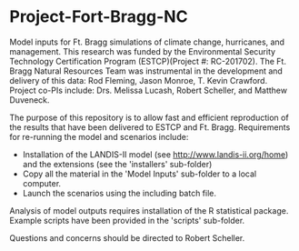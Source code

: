 # Project-Fort-Bragg-NC

Model inputs for Ft. Bragg simulations of climate change, hurricanes, and management.  This research was funded by the Environmental Security Technology Certification Program (ESTCP)(Project #: RC-201702). The Ft. Bragg Natural Resources Team was instrumental in the development and delivery of this data:  Rod Fleming, Jason Monroe, T. Kevin Crawford.  Project co-PIs include:  Drs. Melissa Lucash, Robert Scheller, and Matthew Duveneck.

The purpose of this repository is to allow fast and efficient reproduction of the results that have been delivered to ESTCP and Ft. Bragg.  Requirements for re-running the model and scenarios include:
* Installation of the LANDIS-II model (see http://www.landis-ii.org/home) and the extensions (see the 'installers' sub-folder)
* Copy all the material in the 'Model Inputs' sub-folder to a local computer.
* Launch the scenarios using the including batch file.

Analysis of model outputs requires installation of the R statistical package.  Example scripts have been provided in the 'scripts' sub-folder.

Questions and concerns should be directed to Robert Scheller.
